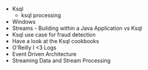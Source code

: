 

* Ksql
	* ksql processing
* Windows
* Streams - Building within a Java Application vs Ksql
* Ksql use case for fraud detection
* Have a look at the Ksql cookbooks
* O'Reilly I <3 Logs
* Event Driven Architecture
* Streaming Data and Stream Processing

